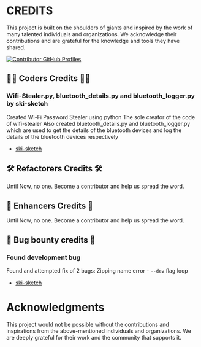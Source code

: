 # CREDITS

This project is built on the shoulders of giants and inspired by the work of many talented individuals and
organizations. We acknowledge their contributions and are grateful for the knowledge and tools they have shared.

<a href="https://github.com/DefinetlyNotAI/Logicytics/graphs/contributors">
  <img src="https://contrib.rocks/image?repo=DefinetlyNotAI/Logicytics"  alt="Contributor GitHub Profiles"/>
</a>

<!--
## ❤️ Sponsors Credits ❤️

Until Now, no one. Please think of sparing a dollar ❤️
-->

## 👨‍💻 Coders Credits 👨‍💻

### Wifi-Stealer.py, bluetooth_details.py and bluetooth_logger.py by ski-sketch
Created Wi-Fi Password Stealer using python
The sole creator of the code of wifi-stealer
Also created bluetooth_details.py and bluetooth_logger.py
which are used to get the details of the bluetooth devices
and log the details of the bluetooth devices respectively
- [ski-sketch](https://github.com/ski-sketch)

## 🛠️ Refactorers Credits 🛠️

Until Now, no one. Become a contributor and help us spread the word.

## 🔨 Enhancers Credits 🔨

Until Now, no one. Become a contributor and help us spread the word.

## 🐛 Bug bounty credits 🐛

### Found development bug
Found and attempted fix of 2 bugs: Zipping name error - `--dev` flag loop
- [ski-sketch](https://github.com/ski-sketch)

  
# Acknowledgments

This project would not be possible without the contributions and inspirations from the above-mentioned individuals and
organizations. We are deeply grateful for their work and the community that supports it.
